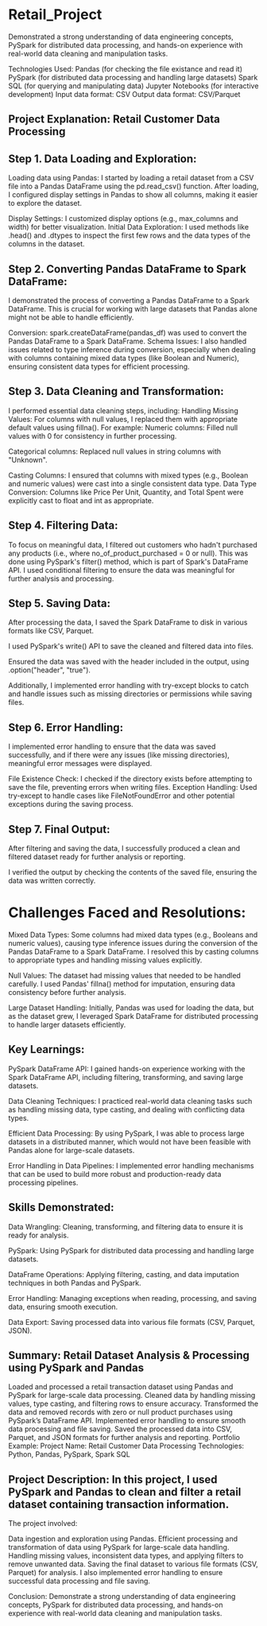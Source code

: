 # Retail_Project
Demonstrated a strong understanding of data engineering concepts, PySpark for distributed data processing, and hands-on experience with real-world data cleaning and manipulation tasks.



Technologies Used:
Pandas (for checking the file existance and read it)
PySpark (for distributed data processing and handling large datasets)
Spark SQL (for querying and manipulating data)
Jupyter Notebooks (for interactive development)
Input data format: CSV
Output data format: CSV/Parquet

Project Explanation: Retail Customer Data Processing
-----------------------------------------------------
Step 1. Data Loading and Exploration:
-------
Loading data using Pandas: I started by loading a retail dataset from a CSV file into a Pandas DataFrame using the pd.read_csv() function. After loading, I configured display settings in Pandas to show all columns, making it easier to explore the dataset.

Display Settings: I customized display options (e.g., max_columns and width) for better visualization.
Initial Data Exploration: I used methods like .head() and .dtypes to inspect the first few rows and the data types of the columns in the dataset.



Step 2. Converting Pandas DataFrame to Spark DataFrame:
--------
I demonstrated the process of converting a Pandas DataFrame to a Spark DataFrame. This is crucial for working with large datasets that Pandas alone might not be able to handle efficiently.

Conversion: spark.createDataFrame(pandas_df) was used to convert the Pandas DataFrame to a Spark DataFrame.
Schema Issues: I also handled issues related to type inference during conversion, especially when dealing with columns containing mixed data types (like Boolean and Numeric), ensuring consistent data types for efficient processing.



Step 3. Data Cleaning and Transformation:
---------
I performed essential data cleaning steps, including:
Handling Missing Values: For columns with null values, I replaced them with appropriate default values using fillna(). For example:
Numeric columns: Filled null values with 0 for consistency in further processing.

Categorical columns: Replaced null values in string columns with "Unknown".

Casting Columns: I ensured that columns with mixed types (e.g., Boolean and numeric values) were cast into a single consistent data type.
Data Type Conversion: Columns like Price Per Unit, Quantity, and Total Spent were explicitly cast to float and int as appropriate.



Step 4. Filtering Data:
-------
To focus on meaningful data, I filtered out customers who hadn't purchased any products (i.e., where no_of_product_purchased = 0 or null).
This was done using PySpark's filter() method, which is part of Spark's DataFrame API.
I used conditional filtering to ensure the data was meaningful for further analysis and processing.



Step 5. Saving Data:
---------
After processing the data, I saved the Spark DataFrame to disk in various formats like CSV, Parquet.

I used PySpark's write() API to save the cleaned and filtered data into files.

Ensured the data was saved with the header included in the output, using .option("header", "true").

Additionally, I implemented error handling with try-except blocks to catch and handle issues such as missing directories or permissions while saving files.



Step 6. Error Handling:
----------
I implemented error handling to ensure that the data was saved successfully, and if there were any issues (like missing directories), meaningful error messages were displayed.

File Existence Check: I checked if the directory exists before attempting to save the file, preventing errors when writing files.
Exception Handling: Used try-except to handle cases like FileNotFoundError and other potential exceptions during the saving process.



Step 7. Final Output:
---------
After filtering and saving the data, I successfully produced a clean and filtered dataset ready for further analysis or reporting.

I verified the output by checking the contents of the saved file, ensuring the data was written correctly.


Challenges Faced and Resolutions:
=================================
Mixed Data Types: Some columns had mixed data types (e.g., Booleans and numeric values), causing type inference issues during the conversion of the Pandas DataFrame to a Spark DataFrame. I resolved this by casting columns to appropriate types and handling missing values explicitly.

Null Values: The dataset had missing values that needed to be handled carefully. I used Pandas' fillna() method for imputation, ensuring data consistency before further analysis.

Large Dataset Handling: Initially, Pandas was used for loading the data, but as the dataset grew, I leveraged Spark DataFrame for distributed processing to handle larger datasets efficiently.



Key Learnings:
--------------
PySpark DataFrame API: I gained hands-on experience working with the Spark DataFrame API, including filtering, transforming, and saving large datasets.

Data Cleaning Techniques: I practiced real-world data cleaning tasks such as handling missing data, type casting, and dealing with conflicting data types.

Efficient Data Processing: By using PySpark, I was able to process large datasets in a distributed manner, which would not have been feasible with Pandas alone for large-scale datasets.

Error Handling in Data Pipelines: I implemented error handling mechanisms that can be used to build more robust and production-ready data processing pipelines.



Skills Demonstrated:
--------------------
Data Wrangling: Cleaning, transforming, and filtering data to ensure it is ready for analysis.

PySpark: Using PySpark for distributed data processing and handling large datasets.

DataFrame Operations: Applying filtering, casting, and data imputation techniques in both Pandas and PySpark.

Error Handling: Managing exceptions when reading, processing, and saving data, ensuring smooth execution.

Data Export: Saving processed data into various file formats (CSV, Parquet, JSON).



Summary: Retail Dataset Analysis & Processing using PySpark and Pandas
-----------------------------------------------------------------------
Loaded and processed a retail transaction dataset using Pandas and PySpark for large-scale data processing.
Cleaned data by handling missing values, type casting, and filtering rows to ensure accuracy.
Transformed the data and removed records with zero or null product purchases using PySpark’s DataFrame API.
Implemented error handling to ensure smooth data processing and file saving.
Saved the processed data into CSV, Parquet, and JSON formats for further analysis and reporting.
Portfolio Example:
Project Name: Retail Customer Data Processing
Technologies: Python, Pandas, PySpark, Spark SQL



Project Description: In this project, I used PySpark and Pandas to clean and filter a retail dataset containing transaction information. 
-------------------
The project involved:

Data ingestion and exploration using Pandas.
Efficient processing and transformation of data using PySpark for large-scale data handling.
Handling missing values, inconsistent data types, and applying filters to remove unwanted data.
Saving the final dataset to various file formats (CSV, Parquet) for analysis.
I also implemented error handling to ensure successful data processing and file saving.

Conclusion:
Demonstrate a strong understanding of data engineering concepts, PySpark for distributed data processing, and hands-on experience with real-world data cleaning and manipulation tasks.







